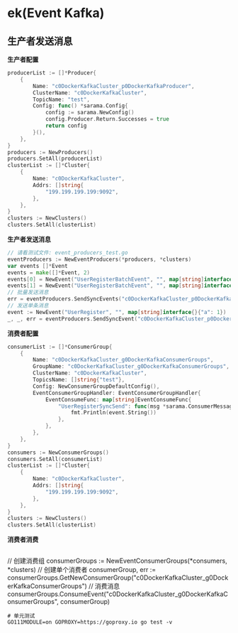 # ek(Event Kafka)

## 生产者发送消息
**生产者配置**
```go
producerList := []*Producer{
    {
        Name: "c0DockerKafkaCluster_p0DockerKafkaProducer",
        ClusterName: "c0DockerKafkaCluster",
        TopicName: "test",
        Config: func() *sarama.Config{
            config := sarama.NewConfig()
            config.Producer.Return.Successes = true
            return config
        }(),
    },
}
producers := NewProducers()
producers.SetAll(producerList)
clusterList := []*Cluster{
    {
        Name: "c0DockerKafkaCluster",
        Addrs: []string{
            "199.199.199.199:9092",
        },
    },
}
clusters := NewClusters()
clusters.SetAll(clusterList)
```
**生产者发送消息**
```go
// 请看测试文件: event_producers_test.go
eventProducers := NewEventProducers(*producers, *clusters)
var events []*Event
events = make([]*Event, 2)
events[0] = NewEvent("UserRegisterBatchEvent", "", map[string]interface{}{"a": 1})
events[1] = NewEvent("UserRegisterBatchEvent", "", map[string]interface{}{"a": 1})
// 批量发送消息
err = eventProducers.SendSyncEvents("c0DockerKafkaCluster_p0DockerKafkaProducer", syncProducer, events)
// 发送单条消息
event := NewEvent("UserRegister", "", map[string]interface{}{"a": 1})
_, _, err = eventProducers.SendSyncEvent("c0DockerKafkaCluster_p0DockerKafkaProducer", syncProducer, event)

```

**消费者配置**
```go
consumerList := []*ConsumerGroup{
    {
        Name: "c0DockerKafkaCluster_g0DockerKafkaConsumerGroups",
        GroupName: "c0DockerKafkaCluster_g0DockerKafkaConsumerGroups",
        ClusterName: "c0DockerKafkaCluster",
        TopicsName: []string{"test"},
        Config: NewConsumerGroupDefaultConfig(),
        EventConsumerGroupHandler: EventConsumerGroupHandler{
            EventConsumeFunc: map[string]EventConsumeFunc{
                "UserRegisterSyncSend": func(msg *sarama.ConsumerMessage, event *Event) {
                    fmt.Println(event.String())
                },
            },
        },
    },
}
consumers := NewConsumerGroups()
consumers.SetAll(consumerList)
clusterList := []*Cluster{
    {
        Name: "c0DockerKafkaCluster",
        Addrs: []string{
            "199.199.199.199:9092",
        },
    },
}
clusters := NewClusters()
clusters.SetAll(clusterList)
```

**消费者消费**
```go

```
// 创建消费组
consumerGroups := NewEventConsumerGroups(*consumers, *clusters)
// 创建单个消费者
consumerGroup, err := consumerGroups.GetNewConsumerGroup("c0DockerKafkaCluster_g0DockerKafkaConsumerGroups")
// 消费消息
consumerGroups.ConsumeEvent("c0DockerKafkaCluster_g0DockerKafkaConsumerGroups", consumerGroup)
```
# 单元测试
GO111MODULE=on GOPROXY=https://goproxy.io go test -v
```